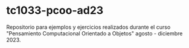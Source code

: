 # tc1033-pcoo-ad23
Repositorio para ejemplos y ejercicios realizados durante el curso "Pensamiento Computacional Orientado a Objetos" agosto - diciembre 2023.
